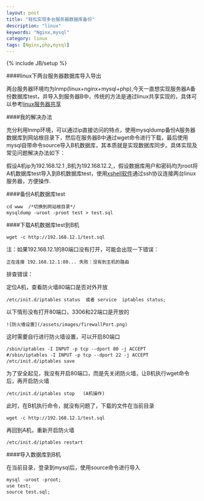 ```yaml
---
layout: post
title: "轻松实现多台服务器数据库备份"
description: "linux"
keywords: "Nginx,mysql"
category: linux
tags: [Nginx,php,mysql]
---
```

{% include JB/setup %}

####linux下两台服务器数据库导入导出

两台服务器环境均为lnmp(linux+nginx+mysql+php),今天一直想实现服务器A备份数据库test，并导入到服务器B中，传统的方法是通过linux共享实现的，具体可以参考<a href="http://www.2cto.com/os/201108/102000.html" target="_blank">linux服务器共享</a>

<!-- more -->

####我的解决办法

充分利用lnmp环境，可以通过ip直接访问的特点，使用mysqldump备份A服务器数据库到网站根目录下，然后在服务器B中通过wget命令进行下载，最后使用mysql自带命令source导入B机数据库，其本质就是实现数据库同步。具体实现及常见问题解决办法如下：

假设A机ip为192.168.12.1 ,B机为192.168.12.2,，假设数据库用户和密码均为root将A机数据库test导入到B机数据库test，使用<a href="http://pan.baidu.com/s/1eQ3qPf8" target="_blank">xshell软件</a>通过ssh协议连接两台linux服务器，方便操作.

####备份A机数据库test

	cd www  /*切换到网站根目录*/
	mysqldump -uroot -proot test > test.sql

####下载A机数据库test到B机
	
	wget -c http://192.168.12.1/test.sql

注：如果192.168.12.1的80端口没有打开，可能会出现一下错误：

	正在连接 192.168.12.1:80... 失败：没有到主机的路由

排查错误：

定位A机，查看防火墙80端口是否对外开放

	/etc/init.d/iptables status  或者 service  iptables status;

以下情形没有打开80端口，3306和22端口是开放的

	![防火墙设置](/assets/images/firewallPort.png)

这时需要自行进行防火墙设置，可以开启80端口

	/sbin/iptables -I INPUT -p tcp --dport 80 -j ACCEPT 
	#/sbin/iptables -I INPUT -p tcp --dport 22 -j ACCEPT
	/etc/init.d/iptables save

为了安全起见，我没有开启80端口，而是先关闭防火墙，让B机执行wget命令后，再开启防火墙

	/etc/init.d/iptables stop   (A机操作)

此时，在B机执行命令，就没有问题了，下载的文件在当前目录
	
	wget -c http://192.168.12.1/test.sql

再回到A机，重新开启防火墙
	
	/etc/init.d/iptables restart 

####导入数据库到B机

在当前目录，登录到mysql后，使用source命令进行导入

	mysql -uroot -proot;
	use test;
	source test.sql;
